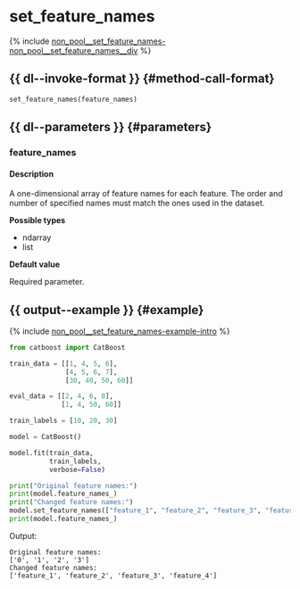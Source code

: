 # set_feature_names

{% include [non_pool__set_feature_names-non_pool__set_feature_names__div](../_includes/work_src/reusage-python/non_pool__set_feature_names__div.md) %}

## {{ dl--invoke-format }} {#method-call-format}

```python
set_feature_names(feature_names)
```

## {{ dl--parameters }} {#parameters}

### feature_names

#### Description

A one-dimensional array of feature names for each feature. The order and number of specified names must match the ones used in the dataset.

**Possible types**

- ndarray
- list

**Default value**

Required parameter.



## {{ output--example }} {#example}

{% include [non_pool__set_feature_names-example-intro](../_includes/work_src/reusage-python/example-intro.md) %}


```python
from catboost import CatBoost

train_data = [[1, 4, 5, 6],
              [4, 5, 6, 7],
              [30, 40, 50, 60]]

eval_data = [[2, 4, 6, 8],
             [1, 4, 50, 60]]

train_labels = [10, 20, 30]

model = CatBoost()

model.fit(train_data,
          train_labels,
          verbose=False)

print("Original feature names:")
print(model.feature_names_)
print("Changed feature names:")
model.set_feature_names(["feature_1", "feature_2", "feature_3", "feature_4"])
print(model.feature_names_)

```

Output:

```
Original feature names:
['0', '1', '2', '3']
Changed feature names:
['feature_1', 'feature_2', 'feature_3', 'feature_4']
```

